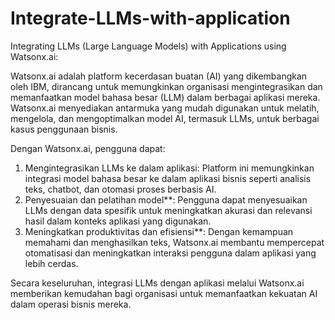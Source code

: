 # Integrate-LLMs-with-application
Integrating LLMs (Large Language Models) with Applications using Watsonx.ai:

Watsonx.ai adalah platform kecerdasan buatan (AI) yang dikembangkan oleh IBM, dirancang untuk memungkinkan organisasi mengintegrasikan dan memanfaatkan model bahasa besar (LLM) dalam berbagai aplikasi mereka. Watsonx.ai menyediakan antarmuka yang mudah digunakan untuk melatih, mengelola, dan mengoptimalkan model AI, termasuk LLMs, untuk berbagai kasus penggunaan bisnis.

Dengan Watsonx.ai, pengguna dapat:
1. Mengintegrasikan LLMs ke dalam aplikasi: Platform ini memungkinkan integrasi model bahasa besar ke dalam aplikasi bisnis seperti analisis teks, chatbot, dan otomasi proses berbasis AI.
2. Penyesuaian dan pelatihan model**: Pengguna dapat menyesuaikan LLMs dengan data spesifik untuk meningkatkan akurasi dan relevansi hasil dalam konteks aplikasi yang digunakan.
3. Meningkatkan produktivitas dan efisiensi**: Dengan kemampuan memahami dan menghasilkan teks, Watsonx.ai membantu mempercepat otomatisasi dan meningkatkan interaksi pengguna dalam aplikasi yang lebih cerdas.

Secara keseluruhan, integrasi LLMs dengan aplikasi melalui Watsonx.ai memberikan kemudahan bagi organisasi untuk memanfaatkan kekuatan AI dalam operasi bisnis mereka.
